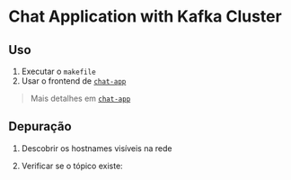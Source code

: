 # Chat Application with Kafka Cluster

## Uso

1. Executar o `makefile`
1. Usar o frontend de [`chat-app`](../chat-app/)

> Mais detalhes em [`chat-app`](../chat-app/README.md)

## Depuração

1. Descobrir os hostnames visíveis na rede

1. Verificar se o tópico existe:
